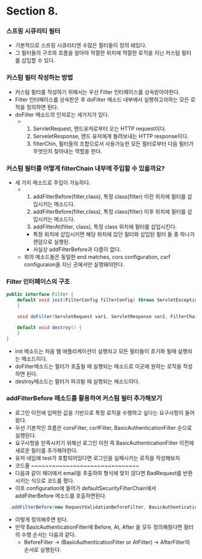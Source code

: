 # Section 8.

### 스프링 시큐리티 필터
- 기본적으로 스프링 시큐리티엔 수많은 필터들이 정의 돼있다.
- 그 필터들의 구조와 흐름을 알아야 적절한 위치에 적절한 로직을 지닌 커스텀 필터를 삽입할 수 있다.

### 커스텀 필터 작성하는 방법
- 커스텀 필터를 작성하기 위해서는 우선 Filter 인터페이스를 상속받아야한다.
- Filter 인터페이스를 상속받은 후 doFilter 메소드 내부에서 실행하고자하는 모든 로직을 정의하면 된다.
- doFilter 메소드의 인자로는 세가지가 있다.
  - 1. ServletRequest, 엔드유저로부터 오는 HTTP request이다.
    2. ServeletResponse, 엔드 유저에게 돌려보내는 HTTP response이다.
    3. filterChin, 필터들의 조합으로서 사용가능한 모든 필터로부터 다음 필터가 무엇인지 찾아내는 역할을 한다.

### 커스텀 필터를 어떻게 filterChain 내부에 주입할 수 있을까요?
- 세 가지 메소드로 주입이 가능하다.
  - 1. addFilterBefore(filter,class), 특정 class(filter) 이전 위치에 필터를 삽입시키는 메소드다.
    2. addFilterBefore(filter,class), 특정 class(filter) 이후 위치에 필터를 삽입시키는 메소드다.
    3. addFilterAt(filter, class), 특정 class 위치에 필터를 삽입시킨다.
    - 특정 위치에 삽입시키면 해당 위치에 있던 필터와 삽입된 필터 둘 중 하나가 랜덤으로 실행된.
    - 사실상 addFilterBefore과 다름이 없다.
  - 위의 메소드들은 동일한 end matches, cors configuration, csrf configuraion을 지닌 곳에서만 실행돼야한다.

### Filter 인터페이스의 구조
```java
public interface Filter {
    default void init(FilterConfig filterConfig) throws ServletException {
    }

    void doFilter(ServletRequest var1, ServletResponse var2, FilterChain var3) throws IOException, ServletException;

    default void destroy() {
    }
}
```
- init 메소드는 처음 웹 애플리케이션이 실행되고 모든 필터들이 초기화 될때 실행되는 메소드이다.
- doFilter메소드는 필터가 호출될 때 실행되는 메소드로 이곳에 원하는 로직을 작성하면 된다.
- destroy메소드는 필터가 파괴될 때 실행되는 메소드이다.

### addFilterBefore 메소드를 활용하여 커스텀 필터 추가해보기
- 로그인 이전에 입력한 값을 기반으로 특정 로직을 수행하고 싶다는 요구사항이 들어왔다.
- 우선 기본적인 흐름은 corsFilter, csrfFilter, BasicAuthenticationFilter 순으로 실행된다.
- 요구사항을 만족시키기 위해선 로그인 이전 즉 BasicAuthenticationFilter 이전에 새로운 필터를 추가해야한다.
- 유저 네임에 test가 포함되어있다면 로그인을 실패시키는 로직을 작성해보자
- 코드줄 ~~~~~~~~~~~~~~~~~~~~~~~~~~~~~~~
- 다음과 같이 헤더에서 email을 추출하여 형식에 맞지 않다면 BadRequest를 반환시키는 식으로 코드를 짰다.
- 이후 configuration에 들어가 defaultSecurityFilterChain에서 addFilterBefore 메소드를 호출하면된다.
```java
 .addFilterBefore(new RequestValidationBeforeFilter, BasicAuthenticationFilter.class)
```
- 이렇게 정의해주면 된다.
- 만약  BasicAuthenticationFilter에 Before, At, After 을 모두 정의해줬다면 필터의 수행 순서는 다음과 같다.
  - BeforeFilter -> (BasicAuthenticationFilter or AtFilter) -> AfterFilter의 순서로 실행된다.

